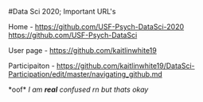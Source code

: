 #Data Sci 2020; Important URL's

Home - https://github.com/USF-Psych-DataSci-2020
       https://github.com/USF-Psych-DataSci

User page - https://github.com/kaitlinwhite19

Participaiton - https://github.com/kaitlinwhite19/DataSci-Participation/edit/master/navigating_github.md

\*oof\*  *I am __real__ confused rn but thats okay*
